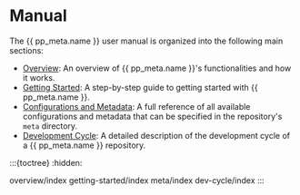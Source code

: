 # Manual

The {{ pp_meta.name }} user manual is organized into the following main sections:
- [Overview](overview/index.md): An overview of {{ pp_meta.name }}'s functionalities and how it works.
- [Getting Started](getting-started/index.md): A step-by-step guide to getting started with {{ pp_meta.name }}.
- [Configurations and Metadata](meta/index.md): A full reference of all available configurations and metadata
  that can be specified in the repository's `meta` directory.
- [Development Cycle](dev-cycle/index.md): A detailed description of the development cycle 
  of a {{ pp_meta.name }} repository.

:::{toctree}
:hidden:

overview/index
getting-started/index
meta/index
dev-cycle/index
:::
